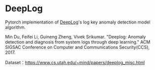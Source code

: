 # DeepLog
Pytorch implementation of [DeepLog](https://www.cs.utah.edu/~lifeifei/papers/deeplog.pdf)'s log key anomaly detection model algorithm.

Min Du, Feifei Li, Guineng Zheng, Vivek Srikumar. "Deeplog: Anomaly detection and diagnosis from system logs through deep learning." ACM SIGSAC Conference on Computer and Communications Security(CCS), 2017.

Dataset：https://www.cs.utah.edu/~mind/papers/deeplog_misc.html
